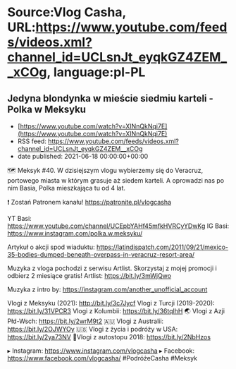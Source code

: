 # Source:Vlog Casha, URL:https://www.youtube.com/feeds/videos.xml?channel_id=UCLsnJt_eyqkGZ4ZEM__xCOg, language:pl-PL

## Jedyna blondynka w mieście siedmiu karteli - Polka w Meksyku
 - [https://www.youtube.com/watch?v=XINnQkNqi7E](https://www.youtube.com/watch?v=XINnQkNqi7E)
 - RSS feed: https://www.youtube.com/feeds/videos.xml?channel_id=UCLsnJt_eyqkGZ4ZEM__xCOg
 - date published: 2021-06-18 00:00:00+00:00

🗺️ Meksyk #40. W dzisiejszym vlogu wybierzemy się do Veracruz, portowego miasta w którym grasuje aż siedem karteli. A oprowadzi nas po nim Basia, Polka mieszkająca tu od 4 lat.

❗ Zostań Patronem kanału!
https://patronite.pl/vlogcasha

YT Basi: https://www.youtube.com/channel/UCEpbYAHf45mfkHVRCyYDwKg
IG Basi: https://www.instagram.com/polka.w.meksyku/

Artykuł o akcji spod wiaduktu: https://latindispatch.com/2011/09/21/mexico-35-bodies-dumped-beneath-overpass-in-veracruz-resort-area/

Muzyka z vloga pochodzi z serwisu Artlist. Skorzystaj z mojej promocji i odbierz 2 miesiące gratis!
Artlist: https://bit.ly/3mWjQwo

Muzyka z intro by: https://instagram.com/another_unofficial_account

Vlogi z Meksyku (2021): http://bit.ly/3c7Jycf
Vlogi z Turcji (2019-2020): https://bit.ly/31VPCR3
Vlogi z Kolumbii: https://bit.ly/36tqlhH
🌏 Vlogi z Azji Płd-Wsch: https://bit.ly/2wrM9t2
🇦🇺 Vlogi z Australii: https://bit.ly/2OJWYOy
🇺🇸 Vlogi z życia i podróży w USA: https://bit.ly/2ya73NV
🚙Vlogi z autostopu 2018: https://bit.ly/2NbHzos

▸ Instagram: https://www.instagram.com/vlogcasha
▸ Facebook: https://www.facebook.com/vlogcasha/
#PodróżeCasha #Meksyk

